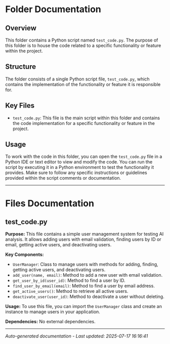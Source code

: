 # Folder Documentation

## Overview
This folder contains a Python script named `test_code.py`. The purpose of this folder is to house the code related to a specific functionality or feature within the project.

## Structure
The folder consists of a single Python script file, `test_code.py`, which contains the implementation of the functionality or feature it is responsible for.

## Key Files
- `test_code.py`: This file is the main script within this folder and contains the code implementation for a specific functionality or feature in the project.

## Usage
To work with the code in this folder, you can open the `test_code.py` file in a Python IDE or text editor to view and modify the code. You can run the script by executing it in a Python environment to test the functionality it provides. Make sure to follow any specific instructions or guidelines provided within the script comments or documentation.

---

# Files Documentation

## test_code.py

**Purpose:** This file contains a simple user management system for testing AI analysis. It allows adding users with email validation, finding users by ID or email, getting active users, and deactivating users.

**Key Components:**
- `UserManager`: Class to manage users with methods for adding, finding, getting active users, and deactivating users.
- `add_user(name, email)`: Method to add a new user with email validation.
- `get_user_by_id(user_id)`: Method to find a user by ID.
- `find_user_by_email(email)`: Method to find a user by email address.
- `get_active_users()`: Method to retrieve all active users.
- `deactivate_user(user_id)`: Method to deactivate a user without deleting.

**Usage:** To use this file, you can import the `UserManager` class and create an instance to manage users in your application.

**Dependencies:** No external dependencies.

---
*Auto-generated documentation - Last updated: 2025-07-17 16:16:41*
